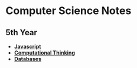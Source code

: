 # Computer Science Notes 

## 5th Year

* **[Javascript](./javascript/)**
* **[Computational Thinking](./computational_thinking/)**
* **[Databases](./databases/)**

